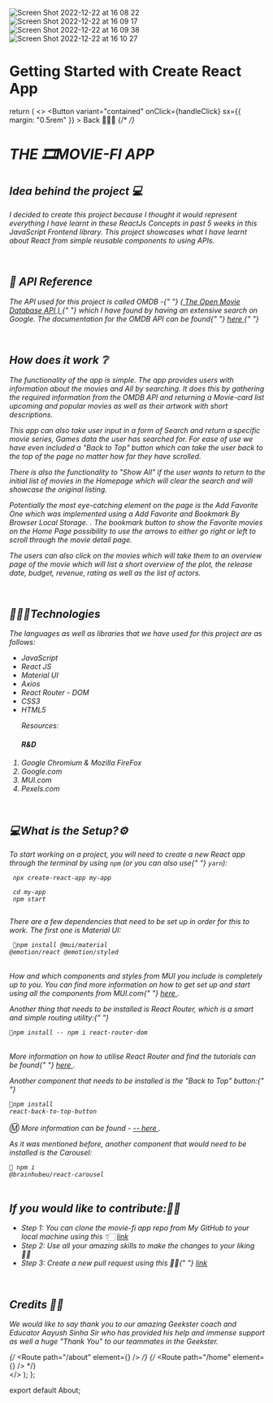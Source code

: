 ![Screen Shot 2022-12-22 at 16 08 22](https://user-images.githubusercontent.com/94097592/209117239-7ff3e05e-f027-4a47-97bd-5b2c51655e0a.png)
![Screen Shot 2022-12-22 at 16 09 17](https://user-images.githubusercontent.com/94097592/209117252-9bb3ccb9-27db-4dff-b377-e6982942f897.png)
![Screen Shot 2022-12-22 at 16 09 38](https://user-images.githubusercontent.com/94097592/209117254-fcc13fc3-7138-4f49-a935-430f58769088.png)
![Screen Shot 2022-12-22 at 16 10 27](https://user-images.githubusercontent.com/94097592/209117263-561db3cc-2351-438b-8c0c-c4e89c4df8f3.png)
# Getting Started with Create React App

  
  return (
    <>
      <Button
        variant="contained"
        onClick={handleClick}
        sx={{ margin: "0.5rem" }}
      >
        Back
      </Button>
      <Typography>🔹🔹🔹</Typography>
      {/* <Typography></Typography> */}
      <div style={DetailsBacground}>
        <h1>THE 🎞️MOVIE-FI APP</h1>
        <h2>Idea behind the project 💻</h2>
        <p>
          I decided to create this project because I thought it would represent
          everything I have learnt in these ReactJs Concepts in past 5 weeks in
          this JavaScript Frontend library. This project showcases what I have
          learnt about React from simple reusable components to using APIs.
        </p>
        <br />
        <h2>🔗 API Reference</h2>
        <p>
          The API used for this project is called OMDB -{" "}
          <a
            href="https://www.omdbapi.com/"
            target="_blank"
            rel="noopener noreferrer"
          >
            ( The Open Movie Database API )
          </a>{" "}
          which I have found by having an extensive search on Google. The
          documentation for the OMDB API can be found{" "}
          <a
            href="https://www.omdbapi.com/"
            target="_blank"
            rel="noopener noreferrer"
          >
            here
          </a>{" "}
        </p>
        <br />
        <h2>How does it work ❔</h2>
        <p>
          The functionality of the app is simple. The app provides users with
          information about the movies and All by searching. It does this by
          gathering the required information from the OMDB API and returning a
          Movie-card list upcoming and popular movies as well as their artwork
          with short descriptions.
        </p>
        <p>
          This app can also take user input in a form of Search and return a
          specific movie series, Games data the user has searched for. For ease
          of use we have even included a "Back to Top" button which can take the
          user back to the top of the page no matter how far they have scrolled.
        </p>
        <p>
          There is also the functionality to "Show All" if the user wants to
          return to the initial list of movies in the Homepage which will clear
          the search and will showcase the original listing.
        </p>
        <p>
          Potentially the most eye-catching element on the page is the Add
          Favorite One which was implemented using a Add Favorite and Bookmark
          By Browser Local Storage. . The bookmark button to show the Favorite
          movies on the Home Page possibility to use the arrows to either go
          right or left to scroll through the movie detail page.
        </p>
        <p>
          The users can also click on the movies which will take them to an
          overview page of the movie which will list a short overview of the
          plot, the release date, budget, revenue, rating as well as the list of
          actors.
        </p>
        <br />
        <h2>🧑🏻‍💻Technologies</h2>
        <p>
          The languages as well as libraries that we have used for this project
          are as follows:
          <ul>
            <li>JavaScript</li>
            <li>React JS</li>
            <li>Material UI</li>
            <li>Axios </li>
            <li>React Router - DOM</li>
            <li>CSS3</li>
            <li>HTML5</li>
          </ul>
          <ol>
            <span>Resources: </span>
            <h4>R&D</h4>
            <li>Google Chromium & Mozilla FireFox</li>
            <li>Google.com</li>
            <li>MUI.com</li>
            <li>Pexels.com</li>
          </ol>
        </p>
        <br />
        <h2>💻What is the Setup?⚙️</h2>
        <p>
          To start working on a project, you will need to create a new React app
          through the terminal by using <code>npm</code> (or you can also use{" "}
          <code>yarn</code>):
        </p>
        <code>
          npx create-react-app my-app <br />
          cd my-app <br />
          npm start <br />
        </code>
        <br />
        <p>
          There are a few dependencies that need to be set up in order for this
          to work. The first one is Material UI:
        </p>
        <code> 📐npm install @mui/material @emotion/react @emotion/styled</code>
        <br />
        <br />
        <p>
          How and which components and styles from MUI you include is completely
          up to you. You can find more information on how to get set up and
          start using all the components from MUI.com{" "}
          <a
            href="https://mui.com/material-ui/getting-started/overview/"
            target="_blank"
            rel="noopener noreferrer"
          >
            here
          </a>
          .
        </p>
        <p>
          Another thing that needs to be installed is React Router, which is a
          smart and simple routing utility:{" "}
        </p>
        <code>📐npm install -- npm i react-router-dom</code>
        <br />
        <br />
        <p>
          More information on how to utilise React Router and find the tutorials
          can be found{" "}
          <a
            href="https://www.npmjs.com/"
            target="_blank"
            rel="noopener noreferrer"
          >
            here
          </a>
          .
        </p>
        <p>
          Another component that needs to be installed is the "Back to Top"
          button:{" "}
        </p>
        <code>📐npm install react-back-to-top-button</code>
        <br />
        <br />
        Ⓜ️ More information can be found -
        <a
          href="https://www.npmjs.com/package/react-back-to-top-button"
          target="_blank"
          rel="noopener noreferrer"
        >
          -- here
        </a>
        .
        <p>
          As it was mentioned before, another component that would need to be
          installed is the Carousel:
        </p>
        <code>📐 npm i @brainhubeu/react-carousel</code>
        <br />
        <br />
        <h2>If you would like to contribute:🤝🏻</h2>
        <p>
          <ul>
            <li>
              Step 1: You can clone the movie-fi app repo from My GitHub to your
              local machine using this 👇🏻
              <a href="" target="_blank" rel="noopener noreferrer">
                link
              </a>
            </li>
            <li>
              Step 2: Use all your amazing skills to make the changes to your
              liking 👍🏻
            </li>
            <li>
              Step 3: Create a new pull request using this 🤝🏻{" "}
              <a
                href="https://github.com/shaikhmd007"
                target="_blank"
                rel="noopener noreferrer"
              >
                link
              </a>
            </li>
          </ul>
        </p>
        <br />
        <p>
          <h2>Credits 🤝🏻</h2>
          We would like to say thank you to our amazing Geekster coach and
          Educator Aayush Sinha Sir who has provided his help and immense
          support as well a huge "Thank You" to our teammates in the Geekster.
        </p>
        {/* <Routes>
        <Route path="/about" element={<About />} />
      </Routes> */}
        {/* <Routes>
          <Route path="/home" element={<Home />} />
        </Routes> */}
        <Footer />
      </div>
    </>
  );
};

export default About;
